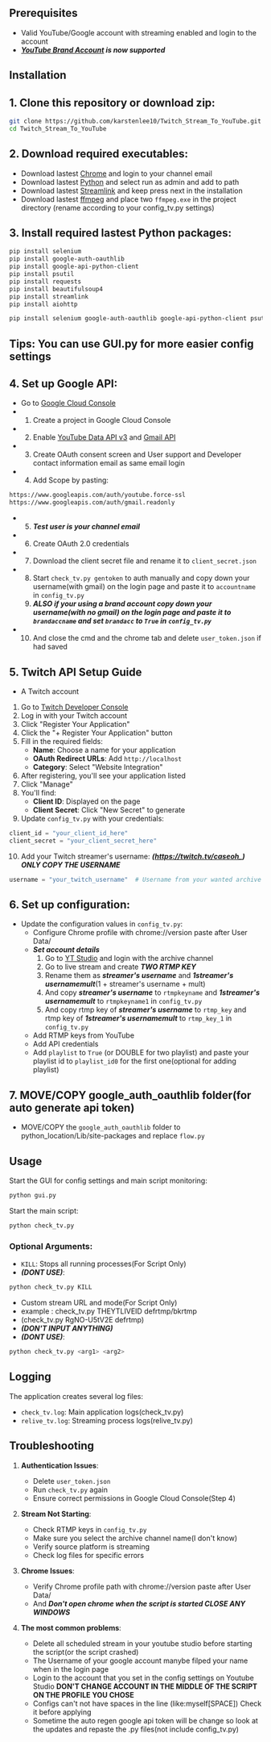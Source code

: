 ## Prerequisites

- Valid YouTube/Google account with streaming enabled and login to the account
- ***[YouTube Brand Account](https://support.google.com/youtube/answer/7001996) is now supported***

## Installation

## 1. Clone this repository or download zip:
```bash
git clone https://github.com/karstenlee10/Twitch_Stream_To_YouTube.git
cd Twitch_Stream_To_YouTube
```

## 2. Download required executables:
- Download lastest [Chrome](https://chrome.google.com) and login to your channel email
- Download lastest [Python](https://www.python.org/downloads/) and select run as admin and add to path
- Download lastest [Streamlink](https://github.com/streamlink/windows-builds/releases) and keep press next in the installation
- Download lastest [ffmpeg](https://www.gyan.dev/ffmpeg/builds/) and place two `ffmpeg.exe` in the project directory (rename according to your config_tv.py settings)

## 3. Install required lastest Python packages:
```bash
pip install selenium
pip install google-auth-oauthlib
pip install google-api-python-client
pip install psutil
pip install requests
pip install beautifulsoup4
pip install streamlink
pip install aiohttp
```

```bash
pip install selenium google-auth-oauthlib google-api-python-client psutil requests beautifulsoup4 streamlink aiohttp
```

## Tips: You can use GUI.py for more easier config settings

## 4. Set up Google API:
- Go to [Google Cloud Console](https://console.cloud.google.com)
- 1. Create a project in Google Cloud Console
- 2. Enable [YouTube Data API v3](https://console.cloud.google.com/apis/library/youtube.googleapis.com) and [Gmail API](https://console.cloud.google.com/apis/library/gmail.googleapis.com)
- 3. Create OAuth consent screen and User support and Developer contact information email as same email login
- 4. Add Scope by pasting:
```bash
https://www.googleapis.com/auth/youtube.force-ssl
https://www.googleapis.com/auth/gmail.readonly
```
- 5. ***Test user is your channel email***
- 6. Create OAuth 2.0 credentials
- 7. Download the client secret file and rename it to `client_secret.json`
- 8. Start `check_tv.py gentoken` to auth manually and copy down your username(with gmail) on the login page and paste it to `accountname` in `config_tv.py`
  9. ***ALSO if your using a brand account copy down your username(with no gmail) on the login page and paste it to `brandaccname` and set `brandacc` to `True` in `config_tv.py`***
- 10. And close the cmd and the chrome tab and delete `user_token.json` if had saved

## 5. Twitch API Setup Guide
- A Twitch account
1. Go to [Twitch Developer Console](https://dev.twitch.tv/console)
2. Log in with your Twitch account
3. Click "Register Your Application"
4. Click the "+ Register Your Application" button
5. Fill in the required fields:
   - **Name**: Choose a name for your application
   - **OAuth Redirect URLs**: Add `http://localhost`
   - **Category**: Select "Website Integration"
6. After registering, you'll see your application listed
7. Click "Manage"
8. You'll find:
   - **Client ID**: Displayed on the page
   - **Client Secret**: Click "New Secret" to generate
9. Update `config_tv.py` with your credentials:
```python
client_id = "your_client_id_here"
client_secret = "your_client_secret_here"
```
10. Add your Twitch streamer's username:
***(https://twitch.tv/caseoh_) ONLY COPY THE USERNAME***
```python
username = "your_twitch_username"  # Username from your wanted archive streamer
```

## 6. Set up configuration:
- Update the configuration values in `config_tv.py`:
  - Configure Chrome profile with chrome://version paste after User Data/
  - ***Set account details***
    1. Go to [YT Studio](https://studio.youtube.com) and login with the archive channel
    2. Go to live stream and create ***TWO RTMP KEY***
    3. Rename them as ***streamer's username*** and ***1streamer's usernamemult***(1 + streamer's username + mult)
    4. And copy ***streamer's username*** to `rtmpkeyname` and ***1streamer's usernamemult*** to `rtmpkeyname1` in `config_tv.py`
    5. And copy rtmp key of ***streamer's username*** to `rtmp_key` and rtmp key of ***1streamer's usernamemult*** to `rtmp_key_1` in `config_tv.py`
  - Add RTMP keys from YouTube
  - Add API credentials
  - Add `playlist` to `True` (or DOUBLE for two playlist) and paste your playlist id to `playlist_id0` for the first one(optional for adding playlist)

## 7. MOVE/COPY google_auth_oauthlib folder(for auto generate api token)
 - MOVE/COPY the `google_auth_oauthlib` folder to python_location/Lib/site-packages and replace `flow.py`

## Usage
Start the GUI for config settings and main script monitoring:
```bash
python gui.py
```

Start the main script:
```bash
python check_tv.py
```

### Optional Arguments:
- `KILL`: Stops all running processes(For Script Only)
- ***(DONT USE)***:
```bash
python check_tv.py KILL
```

- Custom stream URL and mode(For Script Only)
- example : check_tv.py THEYTLIVEID defrtmp/bkrtmp
- (check_tv.py RgNO-U5tV2E defrtmp)
- ***(DON'T INPUT ANYTHING)***
- ***(DONT USE)***:
```bash
python check_tv.py <arg1> <arg2>
```

## Logging

The application creates several log files:
- `check_tv.log`: Main application logs(check_tv.py)
- `relive_tv.log`: Streaming process logs(relive_tv.py)

## Troubleshooting

1. **Authentication Issues**:
   - Delete `user_token.json`
   - Run `check_tv.py` again
   - Ensure correct permissions in Google Cloud Console(Step 4)

2. **Stream Not Starting**:
   - Check RTMP keys in `config_tv.py`
   - Make sure you select the archive channel name(I don't know)
   - Verify source platform is streaming
   - Check log files for specific errors

3. **Chrome Issues**:
   - Verify Chrome profile path with chrome://version paste after User Data/
   - And ***Don't open chrome when the script is started CLOSE ANY WINDOWS***
  
4. **The most common problems**:
   - Delete all scheduled stream in your youtube studio before starting the script(or the script crashed)
   - The Username of your google account manybe filped your name when in the login page
   - Login to the account that you set in the config settings on Youtube Studio **DON'T CHANGE ACCOUNT IN THE MIDDLE OF THE SCRIPT ON THE PROFILE YOU CHOSE**
   - Configs can't not have spaces in the line (like:myself[SPACE]) Check it before applying
   - Sometime the auto regen google api token will be change so look at the updates and repaste the .py files(not include config_tv.py)
